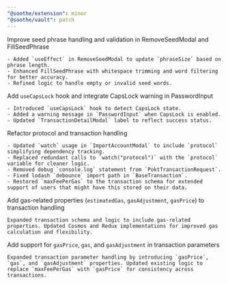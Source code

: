```yaml
---
"@soothe/extension": minor
"@soothe/vault": patch
---
```


Improve seed phrase handling and validation in RemoveSeedModal and FillSeedPhrase

    - Added `useEffect` in RemoveSeedModal to update `phraseSize` based on phrase length.
    - Enhanced FillSeedPhrase with whitespace trimming and word filtering for better accuracy.
    - Refined logic to handle empty or invalid seed words.

Add `useCapsLock` hook and integrate CapsLock warning in PasswordInput

    - Introduced `useCapsLock` hook to detect CapsLock state.
    - Added a warning message in `PasswordInput` when CapsLock is enabled.
    - Updated `TransactionDetailModal` label to reflect success status.

Refactor protocol and transaction handling

    - Updated `watch` usage in `ImportAccountModal` to include `protocol` simplifying dependency tracking.
    - Replaced redundant calls to `watch("protocol")` with the `protocol` variable for cleaner logic.
    - Removed debug `console.log` statement from `PoktTransactionRequest`.
    - Fixed lodash `debounce` import path in `BaseTransaction`.
    - Restored `maxFeePerGas` to the transaction schema for extended support of users that might have this stored on their data.

Add gas-related properties (`estimatedGas`, `gasAdjustment`, `gasPrice`) to transaction handling

    Expanded transaction schema and logic to include gas-related properties. Updated Cosmos and Redux implementations for improved gas calculation and flexibility.

Add support for `gasPrice`, `gas`, and `gasAdjustment` in transaction parameters

    Expanded transaction parameter handling by introducing `gasPrice`, `gas`, and `gasAdjustment` properties. Updated existing logic to replace `maxFeePerGas` with `gasPrice` for consistency across transactions.

